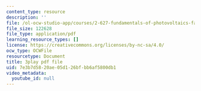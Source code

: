 ```yaml
---
content_type: resource
description: ''
file: /ol-ocw-studio-app/courses/2-627-fundamentals-of-photovoltaics-fall-2013/7e3b7d5820ae05d126bfbb6af5800db1_LOVZE9WalRE.pdf
file_size: 122628
file_type: application/pdf
learning_resource_types: []
license: https://creativecommons.org/licenses/by-nc-sa/4.0/
ocw_type: OCWFile
resourcetype: Document
title: 3play pdf file
uid: 7e3b7d58-20ae-05d1-26bf-bb6af5800db1
video_metadata:
  youtube_id: null
---
```

